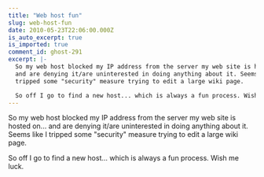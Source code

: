 ```yaml
---
title: "Web host fun"
slug: web-host-fun
date: 2010-05-23T22:06:00.000Z
is_auto_excerpt: true
is_imported: true
comment_id: ghost-291
excerpt: |-
  So my web host blocked my IP address from the server my web site is hosted on...
  and are denying it/are uninterested in doing anything about it. Seems like I
  tripped some "security" measure trying to edit a large wiki page.

  So off I go to find a new host... which is always a fun process. Wish me luck.
---
```


So my web host blocked my IP address from the server my web site is hosted on...
and are denying it/are uninterested in doing anything about it. Seems like I
tripped some "security" measure trying to edit a large wiki page.

So off I go to find a new host... which is always a fun process. Wish me luck.
